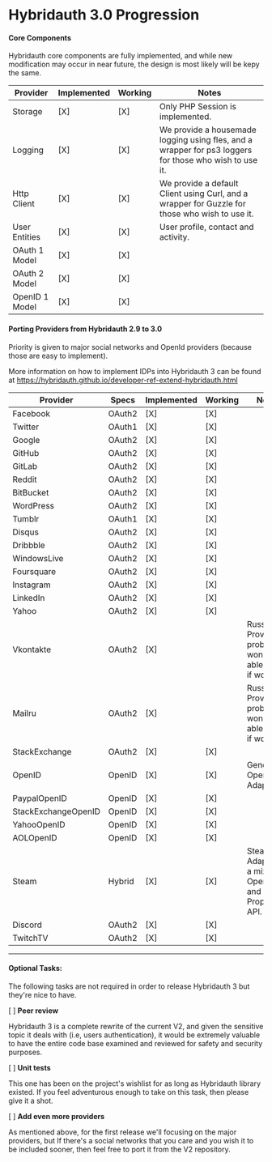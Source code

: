 Hybridauth 3.0 Progression
==========================

#### Core Components

Hybridauth core components are fully implemented, and while new modification may occur in near future, the design is most likely will be kepy the same.

Provider                | Implemented  | Working     | Notes
----------------------- | ------------ | ----------- | ------------------------------------------------------------------------------
Storage                 |  [X]         |  [X]        | Only PHP Session is implemented.
Logging                 |  [X]         |  [X]        | We provide a housemade logging using fles, and a wrapper for ps3 loggers for those who wish to use it.
Http Client             |  [X]         |  [X]        | We provide a default Client using Curl, and a wrapper for Guzzle for those who wish to use it.
User Entities           |  [X]         |  [X]        | User profile, contact and activity.
OAuth 1 Model           |  [X]         |  [X]        | 
OAuth 2 Model           |  [X]         |  [X]        | 
OpenID 1 Model          |  [X]         |  [X]        | 

#### Porting Providers from Hybridauth 2.9 to 3.0

Priority is given to major social networks and OpenId providers (because those are easy to implement). 

More information on how to implement IDPs into Hybridauth 3 can be found at https://hybridauth.github.io/developer-ref-extend-hybridauth.html

Provider            | Specs    | Implemented  | Working     | Notes
------------------- | -------- | ------------ | ----------- | ------------------------------------------------------------------------------
Facebook            | OAuth2   |  [X]         |  [X]        | 
Twitter             | OAuth1   |  [X]         |  [X]        | 
Google              | OAuth2   |  [X]         |  [X]        | 
GitHub              | OAuth2   |  [X]         |  [X]        | 
GitLab              | OAuth2   |  [X]         |  [X]        | 
Reddit              | OAuth2   |  [X]         |  [X]        | 
BitBucket           | OAuth2   |  [X]         |  [X]        | 
WordPress           | OAuth2   |  [X]         |  [X]        | 
Tumblr              | OAuth1   |  [X]         |  [X]        | 
Disqus              | OAuth2   |  [X]         |  [X]        | 
Dribbble            | OAuth2   |  [X]         |  [X]        | 
WindowsLive         | OAuth2   |  [X]         |  [X]        | 
Foursquare          | OAuth2   |  [X]         |  [X]        | 
Instagram           | OAuth2   |  [X]         |  [X]        | 
LinkedIn            | OAuth2   |  [X]         |  [X]        | 
Yahoo               | OAuth2   |  [X]         |  [X]        |
Vkontakte           | OAuth2   |  [X]         |             | Russian Provider, I probably won't be able to test if working.
Mailru              | OAuth2   |  [X]         |             | Russian Provider, I probably won't be able to test if working.
StackExchange       | OAuth2   |  [X]         |  [X]        | 
OpenID              | OpenID   |  [X]         |  [X]        | Generic OpenID Adapter.
PaypalOpenID        | OpenID   |  [X]         |  [X]        | 
StackExchangeOpenID | OpenID   |  [X]         |  [X]        | 
YahooOpenID         | OpenID   |  [X]         |  [X]        | 
AOLOpenID           | OpenID   |  [X]         |  [X]        | 
Steam               | Hybrid   |  [X]         |  [X]        | Steam Adapter is a mix of OpenID and a Proprietary API.
Discord             | OAuth2   |  [X]         |  [X]        | 
TwitchTV            | OAuth2   |  [X]         |  [X]        | 

-----------------------

#### Optional Tasks:

The following tasks are not required in order to release Hybridauth 3 but they're nice to have.

[ ] **Peer review**

Hybridauth 3 is a complete rewrite of the current V2, and given the sensitive topic it deals with (i.e, users authentication), it would be extremely valuable to have the entire code base examined and reviewed for safety and security purposes.

[ ] **Unit tests**

This one has been on the project's wishlist for as long as Hybridauth library existed. If you feel adventurous enough to take on this task, then please give it a shot.

[ ] **Add even more providers**

As mentioned above, for the first release we'll focusing on the major providers, but If there's a social networks that you care and you wish it to be included sooner, then feel free to port it from the V2 repository.
